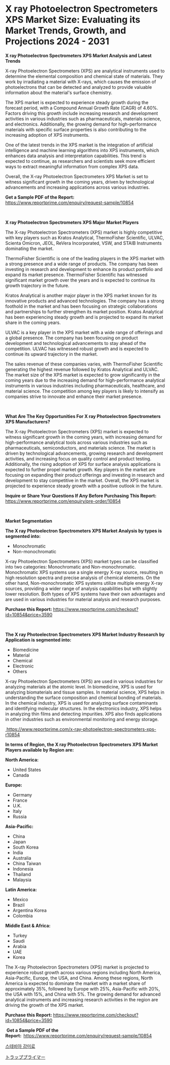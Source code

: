 <p><h1>X ray Photoelectron Spectrometers XPS Market Size: Evaluating its Market Trends, Growth, and Projections 2024 - 2031</h1></p><p><strong>X ray Photoelectron Spectrometers XPS Market Analysis and Latest Trends</strong></p>
<p><p>X-ray Photoelectron Spectrometers (XPS) are analytical instruments used to determine the elemental composition and chemical state of materials. They work by irradiating a material with X-rays, which causes the emission of photoelectrons that can be detected and analyzed to provide valuable information about the material's surface chemistry.</p><p>The XPS market is expected to experience steady growth during the forecast period, with a Compound Annual Growth Rate (CAGR) of 4.60%. Factors driving this growth include increasing research and development activities in various industries such as pharmaceuticals, materials science, and electronics. Additionally, the growing demand for high-performance materials with specific surface properties is also contributing to the increasing adoption of XPS instruments.</p><p>One of the latest trends in the XPS market is the integration of artificial intelligence and machine learning algorithms into XPS instruments, which enhances data analysis and interpretation capabilities. This trend is expected to continue, as researchers and scientists seek more efficient ways to extract meaningful information from complex XPS data.</p><p>Overall, the X-ray Photoelectron Spectrometers XPS Market is set to witness significant growth in the coming years, driven by technological advancements and increasing applications across various industries.</p></p>
<p><strong>Get a Sample PDF of the Report:&nbsp;</strong> <a href="https://www.reportprime.com/enquiry/request-sample/10854">https://www.reportprime.com/enquiry/request-sample/10854</a></p>
<p>&nbsp;</p>
<p><strong>X ray Photoelectron Spectrometers XPS Major Market Players</strong></p>
<p><p>The X-ray Photoelectron Spectrometers (XPS) market is highly competitive with key players such as Kratos Analytical, ThermoFisher Scientific, ULVAC, Scienta Omicron, JEOL, ReVera Incorporated, VSW, and STAIB Instruments dominating the market.</p><p>ThermoFisher Scientific is one of the leading players in the XPS market with a strong presence and a wide range of products. The company has been investing in research and development to enhance its product portfolio and expand its market presence. ThermoFisher Scientific has witnessed significant market growth over the years and is expected to continue its growth trajectory in the future.</p><p>Kratos Analytical is another major player in the XPS market known for its innovative products and advanced technologies. The company has a strong foothold in the market and has been focusing on strategic collaborations and partnerships to further strengthen its market position. Kratos Analytical has been experiencing steady growth and is projected to expand its market share in the coming years.</p><p>ULVAC is a key player in the XPS market with a wide range of offerings and a global presence. The company has been focusing on product development and technological advancements to stay ahead of the competition. ULVAC has witnessed robust growth and is expected to continue its upward trajectory in the market.</p><p>The sales revenue of these companies varies, with ThermoFisher Scientific generating the highest revenue followed by Kratos Analytical and ULVAC. The market size of the XPS market is expected to grow significantly in the coming years due to the increasing demand for high-performance analytical instruments in various industries including pharmaceuticals, healthcare, and material science. The competition among key players is likely to intensify as companies strive to innovate and enhance their market presence.</p></p>
<p>&nbsp;</p>
<p><strong>What Are The Key Opportunities For X ray Photoelectron Spectrometers XPS Manufacturers?</strong></p>
<p><p>The X-ray Photoelectron Spectrometers (XPS) market is expected to witness significant growth in the coming years, with increasing demand for high-performance analytical tools across various industries such as pharmaceuticals, semiconductors, and materials science. The market is driven by technological advancements, growing research and development activities, and increasing focus on quality control and product testing. Additionally, the rising adoption of XPS for surface analysis applications is expected to further propel market growth. Key players in the market are focusing on expanding their product offerings and investing in research and development to stay competitive in the market. Overall, the XPS market is projected to experience steady growth with a positive outlook in the future.</p></p>
<p><strong>Inquire or Share Your Questions If Any Before Purchasing This Report:</strong> <a href="https://www.reportprime.com/enquiry/pre-order/10854">https://www.reportprime.com/enquiry/pre-order/10854</a></p>
<p>&nbsp;</p>
<p><strong>Market Segmentation</strong></p>
<p><strong>The X ray Photoelectron Spectrometers XPS Market Analysis by types is segmented into:</strong></p>
<p><ul><li>Monochromatic</li><li>Non-monochromatic</li></ul></p>
<p><p>X-ray Photoelectron Spectrometers (XPS) market types can be classified into two categories: Monochromatic and Non-monochromatic. Monochromatic XPS systems use a single energy X-ray source, resulting in high resolution spectra and precise analysis of chemical elements. On the other hand, Non-monochromatic XPS systems utilize multiple energy X-ray sources, providing a wider range of analysis capabilities but with slightly lower resolution. Both types of XPS systems have their own advantages and are used in various industries for material analysis and research purposes.</p></p>
<p><strong>Purchase this Report:&nbsp;</strong><a href="https://www.reportprime.com/checkout?id=10854&price=3590">https://www.reportprime.com/checkout?id=10854&price=3590</a></p>
<p>&nbsp;</p>
<p><strong>The X ray Photoelectron Spectrometers XPS Market Industry Research by Application is segmented into:</strong></p>
<p><ul><li>Biomedicine</li><li>Material</li><li>Chemical</li><li>Electronic</li><li>Others</li></ul></p>
<p><p>X-ray Photoelectron Spectrometers (XPS) are used in various industries for analyzing materials at the atomic level. In biomedicine, XPS is used for analyzing biomaterials and tissue samples. In material science, XPS helps in understanding the surface composition and chemical bonding of materials. In the chemical industry, XPS is used for analyzing surface contaminants and identifying molecular structures. In the electronics industry, XPS helps in analyzing thin films and detecting impurities. XPS also finds applications in other industries such as environmental monitoring and energy storage.</p></p>
<p><a href="https://www.reportprime.com/x-ray-photoelectron-spectrometers-xps-r10854">&nbsp;https://www.reportprime.com/x-ray-photoelectron-spectrometers-xps-r10854</a></p>
<p><strong>In terms of Region, the X ray Photoelectron Spectrometers XPS Market Players available by Region are:</strong></p>
<p>
    <p> <strong> North America: </strong>
        <ul>
            <li>United States</li>
            <li>Canada</li>
        </ul>
        </p> 
    <p> <strong> Europe: </strong>
        <ul>
            <li>Germany</li>
            <li>France</li>
            <li>U.K.</li>
            <li>Italy</li>
            <li>Russia</li>
        </ul>
        </p> 
    <p> <strong> Asia-Pacific: </strong>
        <ul>
            <li>China</li>
            <li>Japan</li>
            <li>South Korea</li>
            <li>India</li>
            <li>Australia</li>
            <li>China Taiwan</li>
            <li>Indonesia</li>
            <li>Thailand</li>
            <li>Malaysia</li>
        </ul>
        </p> 
    <p> <strong> Latin America: </strong>
        <ul>
            <li>Mexico</li>
            <li>Brazil</li>
            <li>Argentina Korea</li>
            <li>Colombia</li>
        </ul>
        </p> 
    <p> <strong> Middle East & Africa: </strong>
        <ul>
            <li>Turkey</li>
            <li>Saudi</li>
            <li>Arabia</li>
            <li>UAE</li>
            <li>Korea</li>
        </ul>
    </p>
    </p>
<p><p>The X-ray Photoelectron Spectrometers (XPS) market is projected to experience robust growth across various regions including North America, Asia-Pacific, Europe, the USA, and China. Among these regions, North America is expected to dominate the market with a market share of approximately 35%, followed by Europe with 25%, Asia-Pacific with 20%, the USA with 15%, and China with 5%. The growing demand for advanced analytical instruments and increasing research activities in the region are driving the growth of the XPS market.</p></p>
<p><strong>Purchase this Report: </strong><a href="https://www.reportprime.com/checkout?id=10854&price=3590">https://www.reportprime.com/checkout?id=10854&price=3590</a></p>
<p>&nbsp;<strong>Get a Sample PDF of the Report:&nbsp;&nbsp;</strong><a href="https://www.reportprime.com/enquiry/request-sample/10854">https://www.reportprime.com/enquiry/request-sample/10854</a></p>
<p><strong></strong></p>
<p><p><a href="https://github.com/DavidRobb19/Market-Research-Report-List-1/blob/main/757742174670.md">스테비아 감미료</a></p><p><a href="https://github.com/KenyonJohns/Market-Research-Report-List-1/blob/main/403438179910.md">トラッププライマー</a></p></p>